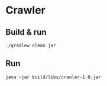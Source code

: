 # Crawler

## Build & run
```
./gradlew clean jar
```

## Run
```
java -jar build/libs/crawler-1.0.jar
```
